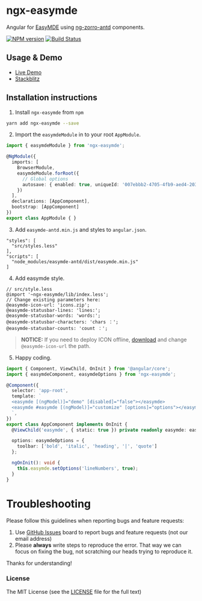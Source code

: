 # ngx-easymde

Angular for [EasyMDE](https://easymde.tk/) using [ng-zorro-antd](https://ng.ant.design/) components.

[![NPM version](https://img.shields.io/npm/v/ngx-easymde.svg)](https://www.npmjs.com/package/ngx-easymde)
[![Build Status](https://travis-ci.org/dmcbane/ngx-easymde.svg?branch=master)](https://travis-ci.org/dmcbane/ngx-easymde)

## Usage & Demo

- [Live Demo](https://dmcbane.github.io/ngx-easymde/)
- [Stackblitz](https://stackblitz.com/edit/ngx-easymde)

## Installation instructions

1. Install `ngx-easymde` from `npm`

```bash
yarn add ngx-easymde --save
```

2. Import the `easymdeModule` in to your root `AppModule`.

```ts
import { easymdeModule } from 'ngx-easymde';

@NgModule({
  imports: [
    BrowserModule,
    easymdeModule.forRoot({
      // Global options
      autosave: { enabled: true, uniqueId: '007ebbb2-4705-4fb9-aed4-20327472b119' }
    })
  ],
  declarations: [AppComponent],
  bootstrap: [AppComponent]
})
export class AppModule { }
```

3. Add `easymde-antd.min.js` and styles to `angular.json`.

```
"styles": [
  "src/styles.less"
],
"scripts": [
  "node_modules/easymde-antd/dist/easymde.min.js"
]
```

4. Add easymde style.

```less
// src/style.less
@import '~ngx-easymde/lib/index.less';
// Change existing parameters here:
@easymde-icon-url: 'icons.zip';
@easymde-statusbar-lines: 'lines:';
@easymde-statusbar-words: 'words:';
@easymde-statusbar-characters: 'chars ：';
@easymde-statusbar-counts: 'count ：';
```

> **NOTICE:** If you need to deploy ICON offline, [download](icons.zip) and change `@easymde-icon-url` the path.

5. Happy coding.

```ts
import { Component, ViewChild, OnInit } from '@angular/core';
import { easymdeComponent, easymdeOptions } from 'ngx-easymde';

@Component({
  selector: 'app-root',
  template: `
  <easymde [(ngModel)]="demo" [disabled]="false"></easymde>
  <easymde #easymde [(ngModel)]="customize" [options]="options"></easymde>
  `,
})
export class AppComponent implements OnInit {
  @ViewChild('easymde', { static: true }) private readonly easymde: easymdeComponent;

  options: easymdeOptions = {
    toolbar: ['bold', 'italic', 'heading', '|', 'quote']
  };

  ngOnInit(): void {
    this.easymde.setOptions('lineNumbers', true);
  }
}
```

# Troubleshooting

Please follow this guidelines when reporting bugs and feature requests:

1. Use [GitHub Issues](https://github.com/dmcbane/ngx-easymde/issues) board to report bugs and feature requests (not our email address)
2. Please **always** write steps to reproduce the error. That way we can focus on fixing the bug, not scratching our heads trying to reproduce it.

Thanks for understanding!

### License

The MIT License (see the [LICENSE](https://github.com/dmcbane/ngx-easymde/blob/master/LICENSE) file for the full text)
